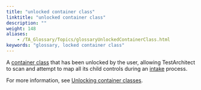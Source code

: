 ```yaml
--- 
title: "unlocked container class"
linktitle: "unlocked container class"
description: ""
weight: 148
aliases: 
    - /TA_Glossary/Topics/glossaryUnlockedContainerClass.html
keywords: "glossary, locked container class"
---
```


A [container class](/TA_Glossary/Topics/glossaryContainerClass.html) that has been unlocked by the user, allowing TestArchitect to scan and attempt to map all its child controls during an [intake](/TA_Glossary/Topics/glossaryIntake.html) process.

For more information, see [Unlocking container classes](/TA_Help/Topics/Interface_def_container_class_unlock.html).

